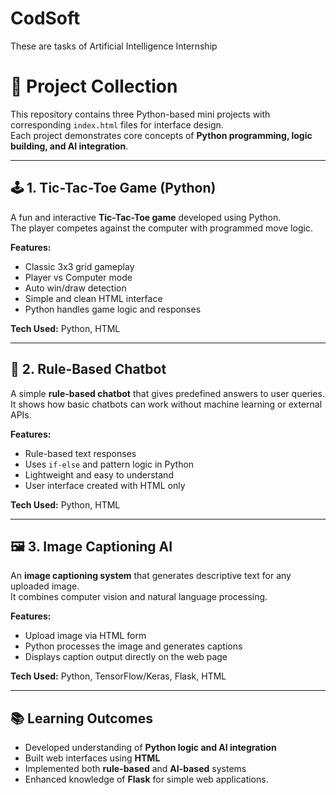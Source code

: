 # CodSoft
These are tasks of Artificial Intelligence Internship
# 🎯 Project Collection

This repository contains three Python-based mini projects with corresponding `index.html` files for interface design.  
Each project demonstrates core concepts of **Python programming, logic building, and AI integration**.

---

## 🕹️ 1. Tic-Tac-Toe Game (Python)
A fun and interactive **Tic-Tac-Toe game** developed using Python.  
The player competes against the computer with programmed move logic.

**Features:**
- Classic 3x3 grid gameplay  
- Player vs Computer mode  
- Auto win/draw detection  
- Simple and clean HTML interface  
- Python handles game logic and responses  

**Tech Used:** Python, HTML  

---

## 💬 2. Rule-Based Chatbot
A simple **rule-based chatbot** that gives predefined answers to user queries.  
It shows how basic chatbots can work without machine learning or external APIs.

**Features:**
- Rule-based text responses  
- Uses `if-else` and pattern logic in Python  
- Lightweight and easy to understand  
- User interface created with HTML only  

**Tech Used:** Python, HTML  

---

## 🖼️ 3. Image Captioning AI
An **image captioning system** that generates descriptive text for any uploaded image.  
It combines computer vision and natural language processing.

**Features:**
- Upload image via HTML form  
- Python processes the image and generates captions  
- Displays caption output directly on the web page  

**Tech Used:** Python, TensorFlow/Keras, Flask, HTML  

---

## 📚 Learning Outcomes
- Developed understanding of **Python logic and AI integration**  
- Built web interfaces using **HTML**  
- Implemented both **rule-based** and **AI-based** systems  
- Enhanced knowledge of **Flask** for simple web applications.
